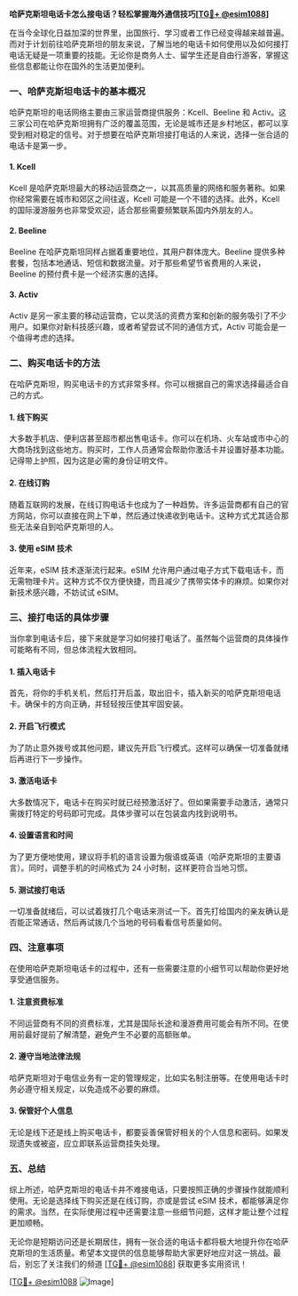 **哈萨克斯坦电话卡怎么接电话？轻松掌握海外通信技巧[[TG💪+ @esim1088](https://t.me/s/esim1088)]**

在当今全球化日益加深的世界里，出国旅行、学习或者工作已经变得越来越普遍。而对于计划前往哈萨克斯坦的朋友来说，了解当地的电话卡如何使用以及如何接打电话无疑是一项重要的技能。无论你是商务人士、留学生还是自由行游客，掌握这些信息都能让你在国外的生活更加便利。

### 一、哈萨克斯坦电话卡的基本概况

哈萨克斯坦的电话网络主要由三家运营商提供服务：Kcell、Beeline 和 Activ。这三家公司在哈萨克斯坦拥有广泛的覆盖范围，无论是城市还是乡村地区，都可以享受到相对稳定的信号。对于想要在哈萨克斯坦接打电话的人来说，选择一张合适的电话卡是第一步。

#### 1. Kcell
Kcell 是哈萨克斯坦最大的移动运营商之一，以其高质量的网络和服务著称。如果你经常需要在城市和郊区之间往返，Kcell 可能是一个不错的选择。此外，Kcell 的国际漫游服务也非常受欢迎，适合那些需要频繁联系国内外朋友的人。

#### 2. Beeline
Beeline 在哈萨克斯坦同样占据着重要地位，其用户群体庞大。Beeline 提供多种套餐，包括本地通话、短信和数据流量。对于那些希望节省费用的人来说，Beeline 的预付费卡是一个经济实惠的选择。

#### 3. Activ
Activ 是另一家主要的移动运营商，它以灵活的资费方案和创新的服务吸引了不少用户。如果你对新科技感兴趣，或者希望尝试不同的通信方式，Activ 可能会是一个值得考虑的选择。

### 二、购买电话卡的方法

在哈萨克斯坦，购买电话卡的方式非常多样。你可以根据自己的需求选择最适合自己的方式。

#### 1. 线下购买
大多数手机店、便利店甚至超市都出售电话卡。你可以在机场、火车站或市中心的大商场找到这些地方。购买时，工作人员通常会帮助你激活卡并设置好基本功能。记得带上护照，因为这是必需的身份证明文件。

#### 2. 在线订购
随着互联网的发展，在线订购电话卡也成为了一种趋势。许多运营商都有自己的官方网站，你可以直接在网上下单，然后通过快递收到电话卡。这种方式尤其适合那些无法亲自到哈萨克斯坦的人。

#### 3. 使用 eSIM 技术
近年来，eSIM 技术逐渐流行起来。eSIM 允许用户通过电子方式下载电话卡，而无需物理卡片。这种方式不仅方便快捷，而且减少了携带实体卡的麻烦。如果你对新技术感兴趣，不妨试试 eSIM。

### 三、接打电话的具体步骤

当你拿到电话卡后，接下来就是学习如何接打电话了。虽然每个运营商的具体操作可能略有不同，但总体流程大致相同。

#### 1. 插入电话卡
首先，将你的手机关机，然后打开后盖，取出旧卡，插入新买的哈萨克斯坦电话卡。确保卡的方向正确，并轻轻按压使其牢固安装。

#### 2. 开启飞行模式
为了防止意外拨号或其他问题，建议先开启飞行模式。这样可以确保一切准备就绪后再进行下一步操作。

#### 3. 激活电话卡
大多数情况下，电话卡在购买时就已经预激活好了。但如果需要手动激活，通常只需拨打特定的号码即可完成。具体步骤可以在包装盒内找到说明书。

#### 4. 设置语言和时间
为了更方便地使用，建议将手机的语言设置为俄语或英语（哈萨克斯坦的主要语言）。同时，调整手机的时间格式为 24 小时制，这样更符合当地习惯。

#### 5. 测试接打电话
一切准备就绪后，可以试着拨打几个电话来测试一下。首先打给国内的亲友确认是否能正常通话，然后再试拨几个当地的号码看看信号质量如何。

### 四、注意事项

在使用哈萨克斯坦电话卡的过程中，还有一些需要注意的小细节可以帮助你更好地享受通信服务。

#### 1. 注意资费标准
不同运营商有不同的资费标准，尤其是国际长途和漫游费用可能会有所不同。在使用前最好提前了解清楚，避免产生不必要的高额账单。

#### 2. 遵守当地法律法规
哈萨克斯坦对于电信业务有一定的管理规定，比如实名制注册等。在使用电话卡时务必遵守相关规定，以免造成不必要的麻烦。

#### 3. 保管好个人信息
无论是线下还是线上购买电话卡，都要妥善保管好相关的个人信息和密码。如果发现遗失或被盗，应立即联系运营商挂失处理。

### 五、总结

综上所述，哈萨克斯坦的电话卡并不难接电话，只要按照正确的步骤操作就能顺利使用。无论是选择线下购买还是在线订购，亦或是尝试 eSIM 技术，都能够满足你的需求。当然，在实际使用过程中还需要注意一些细节问题，这样才能让整个过程更加顺畅。

无论你是短期访问还是长期居住，拥有一张合适的电话卡都将极大地提升你在哈萨克斯坦的生活质量。希望本文提供的信息能够帮助大家更好地应对这一挑战。最后，别忘了关注我们的频道 [[TG💪+ @esim1088](https://t.me/s/esim1088)] 获取更多实用资讯！

[[TG💪+ @esim1088](https://t.me/s/esim1088) ![Image](https://i.postimg.cc/4NQfJmqS/Snipaste-2025-05-13-00-14-12.png)]